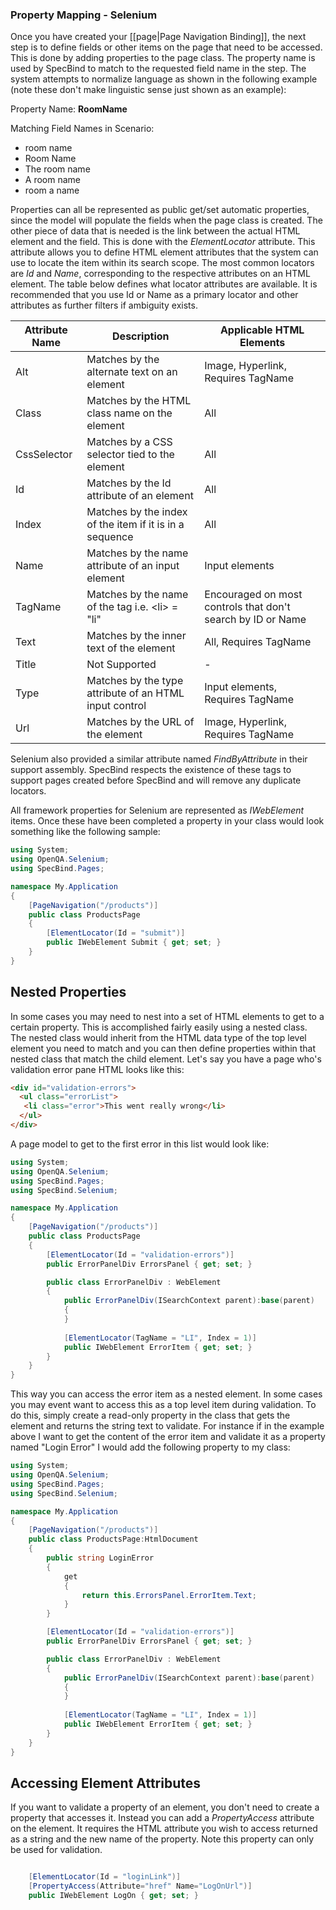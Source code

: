 ### Property Mapping - Selenium

Once you have created your [[page|Page Navigation Binding]], the next step is to define fields or other items on the page that need to be accessed. This is done by adding properties to the page class. The property name is used by SpecBind to match to the requested field name in the step. The system attempts to normalize language as shown in the following example (note these don't make linguistic sense just shown as an example):

Property Name: **RoomName**

Matching Field Names in Scenario:

* room name
* Room Name
* The room name
* A room name
* room a name

Properties can all be represented as public get/set automatic properties, since the model will populate the fields when the page class is created. The other piece of data that is needed is the link between the actual HTML element and the field. This is done with the *ElementLocator* attribute. This attribute allows you to define HTML element attributes that the system can use to locate the item within its search scope. The most common locators are *Id* and *Name*, corresponding to the respective attributes on an HTML element. The table below defines what locator attributes are available. It is recommended that you use Id or Name as a primary locator and other attributes as further filters if ambiguity exists.

|Attribute Name|Description|Applicable HTML Elements|
|--------------|-----------|------------------------|
| Alt | Matches by the alternate text on an element | Image, Hyperlink, Requires TagName |
| Class | Matches by the HTML class name on the element | All |
| CssSelector | Matches by a CSS selector tied to the element | All |
| Id | Matches by the Id attribute of an element| All |
| Index | Matches by the index of the item if it is in a sequence | All |
| Name | Matches by the name attribute of an input element | Input elements |
| TagName | Matches by the name of the tag i.e. \<li\> = "li" | Encouraged on most controls that don't search by ID or Name |
| Text | Matches by the inner text of the element | All, Requires TagName |
| Title | Not Supported | - |
| Type | Matches by the type attribute of an HTML input control | Input elements, Requires TagName |
| Url | Matches by the URL of the element | Image, Hyperlink, Requires TagName |

Selenium also provided a similar attribute named *FindByAttribute* in their support assembly. SpecBind respects the existence of these tags to support pages created before SpecBind and will remove any duplicate locators.

All framework properties for Selenium are represented as *IWebElement* items. Once these have been completed a property in your class would look something like the following sample:

```C#
using System;
using OpenQA.Selenium;
using SpecBind.Pages;

namespace My.Application
{
	[PageNavigation("/products")]
	public class ProductsPage
	{
		[ElementLocator(Id = "submit")]
		public IWebElement Submit { get; set; }
	}
}
```

## Nested Properties

In some cases you may need to nest into a set of HTML elements to get to a certain property. This is accomplished fairly easily using a nested class. The nested class would inherit from the HTML data type of the top level element you need to match and you can then define properties within that nested class that match the child element. Let's say you have a page who's validation error pane HTML looks like this:

```HTML
<div id="validation-errors">
  <ul class="errorList">
   <li class="error">This went really wrong</li>
  </ul>
</div>
```

A page model to get to the first error in this list would look like:


```C#
using System;
using OpenQA.Selenium;
using SpecBind.Pages;
using SpecBind.Selenium;

namespace My.Application
{
	[PageNavigation("/products")]
	public class ProductsPage
	{
		[ElementLocator(Id = "validation-errors")]
		public ErrorPanelDiv ErrorsPanel { get; set; }

		public class ErrorPanelDiv : WebElement
		{
			public ErrorPanelDiv(ISearchContext parent):base(parent)
			{
			}
			
			[ElementLocator(TagName = "LI", Index = 1)]
			public IWebElement ErrorItem { get; set; }
		}
	}
}
```

This way you can access the error item as a nested element. In some cases you may event want to access this as a top level item during validation. To do this, simply create a read-only property in the class that gets the element and returns the string text to validate. For instance if in the example above I want to get the content of the error item and validate it as a property named "Login Error" I would add the following property to my class:

```C#
using System;
using OpenQA.Selenium;
using SpecBind.Pages;
using SpecBind.Selenium;

namespace My.Application
{
	[PageNavigation("/products")]
	public class ProductsPage:HtmlDocument
	{
		public string LoginError
		{
			get
			{
				return this.ErrorsPanel.ErrorItem.Text;
			}
		}

		[ElementLocator(Id = "validation-errors")]
		public ErrorPanelDiv ErrorsPanel { get; set; }

		public class ErrorPanelDiv : WebElement
		{
			public ErrorPanelDiv(ISearchContext parent):base(parent)
			{
			}
			
			[ElementLocator(TagName = "LI", Index = 1)]
			public IWebElement ErrorItem { get; set; }
		}
	}
}
```

## Accessing Element Attributes

If you want to validate a property of an element, you don't need to create a property that accesses it. Instead you can add a _PropertyAccess_ attribute on the element. It requires the HTML attribute you wish to access returned as a string and the new name of the property. Note this property can only be used for validation. 

``` C#

    [ElementLocator(Id = "loginLink")]
    [PropertyAccess(Attribute="href" Name="LogOnUrl")]
    public IWebElement LogOn { get; set; }
```